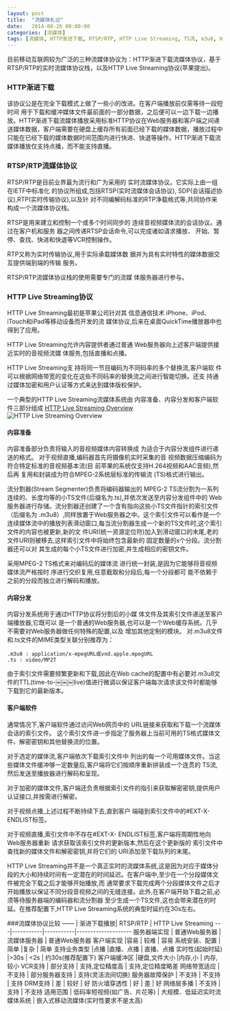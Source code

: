 ```yaml
---
layout: post
title:  "流媒体札记"
date:   2014-08-26 00:00:00
categories: [流媒体]
tags: [流媒体, HTTP渐进下载, RTSP/RTP, HTTP Live Streaming, TS流, m3u8, H.246, MPEG-2]
---
```



目前移动互联网较为广泛的三种流媒体协议为：HTTP渐进下载流媒体协议，基于RTSP/RTP的实时流媒体协议栈，以及HTTP Live Streaming协议(苹果提出)。


### HTTP渐进下载
该协议公是在完全下载模式上做了一些小的改进。在客户端播放前仅需等待一段短时间 用于下载和缓冲媒体文件最前面的一部分数据，之后便可以一边下载一边播放。HTTP渐进下载流媒体播放采用标准HTTP协议在Web服务器和客户端之间递送媒体数据，客户端需要在硬盘上缓存所有前面已经下载的媒体数据，播放过程中只能在已经下载的媒体数据时间范围内进行快进、快退等操作。HTTP渐进下载流媒体播放仅支持点播，而不能支持直播。


### RTSP/RTP流媒体协议
RTSP/RTP是目前业界最为流行和广为采用的 实时流媒体协议。它实际上由一组在IETF中标准化 的协议所组成,包括RTSP(实时流媒体会话协议), SDP(会话描述协议),RTP(实时传输协议),以及针 对不同编解码标准的RTP净载格式等,共同协作来构成一个流媒体协议栈。

RTSP是用来建立和控制一个或多个时间同步的 连续音视频媒体流的会话协议。通过在客户机和服务 器之间传递RTSP会话命令,可以完成诸如请求播放、 开始、暂停、查找、快进和快退等VCR控制操作。

RTP又称为实时传输协议,用于实际承载媒体数 据并为具有实时特性的媒体数据交互提供端到端的传输 服务。

RTSP/RTP流媒体协议栈的使用需要专门的流媒 体服务器进行参与。


### HTTP Live Streaming协议
HTTP Live Streaming最初是苹果公司针对其 信息通信技术
iPhone、iPod、iTouch和iPad等移动设备而开发的流 媒体协议,后来在桌面QuickTime播放器中也得到了应用。

HTTP Live Streaming允许内容提供者通过普通 Web服务器向上述客户端提供接近实时的音视频流媒 体服务,包括直播和点播。

HTTP Live Streaming支 持将同一节目编码为不同码率的多个替换流,客户端软 件可以根据网络带宽的变化在这些不同码率的替换流之间进行智能切换。还支 持通过媒体加密和用户认证等方式来达到媒体版权保护。

一个典型的HTTP Live Streaming流媒体系统由 内容准备、内容分发和客户端软件三部分组成
[HTTP Live Streaming Overview](https://developer.apple.com/library/ios/documentation/networkinginternet/conceptual/streamingmediaguide/Introduction/Introduction.html)
![HTTP Live Streaming Overview](https://developer.apple.com/library/ios/documentation/networkinginternet/conceptual/streamingmediaguide/art/trasnsport_stream.jpg)
#### 内容准备
内容准备部分负责将输入的音视频媒体内容转换成
为适合于内容分发组件进行递送的格式。
对于视频直播,编码器首先将摄像机实时采集的音 视频数据压缩编码为符合特定标准的音视频基本流(目 前苹果的系统仅支持H.264视频和AAC音频),然后再 复用和封装成为符合MPEG-2系统层标准的传输流 (TS)格式进行输出。

流分割器(Stream Segmenter)负责将编码器输出的 MPEG-2 TS流分割为一系列连续的、长度均等的小TS文件(后缀名为.ts),并依次发送至内容分发组件中的 Web服务器进行存储。流分割器还创建了一个含有指向这些小TS文件指针的索引文件（后缀名为 .m3u8）,同样放置于Web服务器之中。这个索引文件可以看作是一个连续媒体流中的播放列表滑动窗口,每当流分割器生成一个新的TS文件时,这个索引文件的内容也被更新,新的文 件URI(统一资源定位符)加入到滑动窗口的末尾,老的 文件URI则被移去,这样索引文件中将始终包含最新的 固定数量的x个分段。流分割器还可以对 其生成的每个小TS文件进行加密,并生成相应的密钥文件。

采用MPEG-2 TS格式来对编码后的媒体流 进行统一封装,是因为它能够将音视频媒体流严格按时 序进行交织复用,任意截取和分段后,每一个分段都可 能不依赖于之前的分段而独立进行解码和播放。

#### 内容分发
内容分发系统用于通过HTTP协议将分割后的小媒 体文件及其索引文件递送至客户端播放器,它既可以 是一个普通的Web服务器,也可以是一个Web缓存系统。几乎不需要对Web服务器做任何特殊的配置,以及 增加其他定制的模块。
对.m3u8文件 和.ts文件的MIME类型关联分别推荐为：

    .m3u8 : application/x-mpegURL或vnd.apple.mpegURL
    .ts : video/MP2T

由于索引文件需要频繁更新和下载,因此在Web cache的配置中有必要对.m3u8文件的TTL(time-to-￼￼￼live)值进行微调以保证客户端每次请求该文件时都能够 下载到它的最新版本。

#### 客户端软件
通常情况下,客户端软件通过访问Web网页中的 URL链接来获取和下载一个流媒体会话的索引文件。 这个索引文件进一步指定了服务器上当前可用的TS格式媒体文件、解密密钥和其他替换流的位置。

对于选定的媒体流,客户端依次下载索引文件中 列出的每一个可用媒体文件。当这些媒体文件缓冲够一定数量后,客户端将它们按顺序重新拼装成一个连贯的 TS流,然后发送至播放器进行解码和呈现。

对于加密的媒体文件,客户端还负责根据索引文件的指引来获取解密密钥,提供用户认证接口,并按需进行解密。

对于视频点播,上述过程不断持续下去,直到客户 端碰到索引文件中的#EXT-X-ENDLIST标签。

对于视频直播,索引文件中不存在#EXT-X- ENDLIST标签,客户端将周期性地向Web服务器重新 请求获取该索引文件的更新版本,然后在这个更新版的 索引文件中查找新的媒体文件和解密密钥,并将它们的 URI添加至下载队列的末尾。

HTTP Live Streaming并不是一个真正实时的流媒体系统,这是因为对应于媒体分段的大小和持续时间有一定潜在的时间延迟。在客户端中,至少在一个分段媒体文件被完全下载之后才能够开始播放,而 通常要求下载完成两个分段媒体文件之后才开始播放以保证不同分段音视频之间的无缝连接。此外,在客户端开始下载之前,必须等待服务器端的编码器和流分割器 至少生成一个TS文件,这也会带来潜在的时延。在推荐配置下,HTTP Live Streaming系统的典型时延约在30s左右。


###流媒体协议比较
 —— | 渐进下载播放| RTSP/RTP  | HTTP Live Streaming
---|-----------|-----------|--------------------
服务器端实现 | 普通Web服务器 | 流媒体服务器 | 普通Web服务器
客户端实现 |容易 | 较难 | 容易
系统安装、配置 |简单 |复杂 | 简单
支持业务类型 |点播 |直播、点播 |  直播、点播
实时性(起始时延) |>30s | <2s | 约30s(推荐配置下)
客户端缓冲区 |硬盘,文件大小 |内存,小 | 内存,较小
VCR支持 | 部分支持 | 支持,定位精度高 | 支持,定位精度略差
网络带宽适应 | 不支持 | 部分服务器支持 | 支持(灵活流间切换)
服务器故障保护 | 不支持 | 不支持 | 支持
DRM支持 | 差 | 较好 | 好
防火墙穿透性 | 好 | 差 | 好
网络层多播 | 不支持 | 支持 | 不支持
适用范围 | 低码率短视频(如广告、片花等) | 大规模、低延迟实时流媒体系统 | 嵌入式移动流媒体(实时性要求不是太高)
